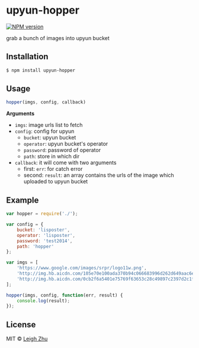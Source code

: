 # upyun-hopper
[![NPM version](https://img.shields.io/npm/v/upyun-hopper.svg?style=flat)](https://www.npmjs.org/package/upyun-hopper)

grab a bunch of images into upyun bucket

## Installation

```bash
$ npm install upyun-hopper
```

## Usage
```js
hopper(imgs, config, callback)
```
__Arguments__

* `imgs`: image urls list to fetch
* `config`: config for upyun
    * `bucket`: upyun bucket
    * `operator`: upyun bucket's operator
    * `password`: password of operator
    * `path`: store in which dir
* `callback`: it will come with two arguments
    * first: `err`: for catch error
    * second: `result`: an array contains the urls of the image which uploaded to upyun bucket

## Example
```js
var hopper = require('./');

var config = {
    bucket: 'lisposter',
    operator: 'lisposter',
    password: 'test2014',
    path: 'hopper'
};

var imgs = [
    'https://www.google.com/images/srpr/logo11w.png', 
    'http://img.hb.aicdn.com/105e70e100ada370b94c066683996d262d649aac6ec31-rkKO0b_fw658', 
    'http://img.hb.aicdn.com/0cb2f6a5401e75769f63653c28c49897c2397d2c1fe5f-1uSaMq_fw658'
];

hopper(imgs, config, function(err, result) {
    console.log(result);
});
```

## License

MIT © [Leigh Zhu](#)
